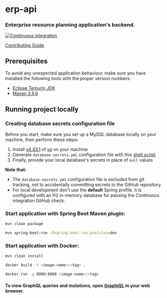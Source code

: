 erp-api
=============

### Enterprise resource planning application's backend.

[![Continuous integration](https://github.com/Netsurfclub/erp-api/actions/workflows/build.yml/badge.svg)](https://github.com/Netsurfclub/erp-api/actions/workflows/build.yml)

[Contributing Guide](.github/CONTRIBUTING.md)

Prerequisites
-------------

To avoid any unexpected application behaviour, make sure you have installed the following tools with the proper version numbers:

- [Eclipse Temurin JDK](https://adoptium.net/temurin/releases)
- [Maven 3.9.6](https://maven.apache.org/download.cgi)

Running project locally
-----------------------

### Creating database secrets configuration file

Before you start, make sure you set up a MySQL database locally on your machine, then perform these steps:

1. Install [v4.43.1](https://github.com/mikefarah/yq/releases/tag/v4.43.1) of [yq](https://github.com/mikefarah/yq) on your machine
2. Generate `database-secrets.yml` configuration file with this [shell script](./generate-database-secrets-file.sh)
3. Finally, provide your local database's secrets in place of `null` values

**Note that:**

- The `database-secrets.yml` configuration file is excluded from git tracking, not to accidentally committing secrets to the GitHub repository.
- For local development don't use the **default** Spring profile, it is configured with an H2 in-memory database for passing the Continuous integration GitHub check.

### Start application with Spring Boot Maven plugin:

```bash
mvn clean package

mvn spring-boot:run -Dspring-boot.run.profiles=dev
```

### Start application with Docker:

```bash
mvn clean install

docker build -t <image-name>:<tag> .

docker run -p 8080:8080 <image-name>:<tag>
```

#### To view GraphQL queries and mutations, open [GraphiQL](http://localhost:8080/graphiql) in your web browser.
